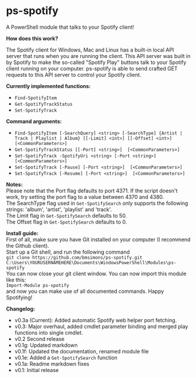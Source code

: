 ps-spotify
==========
A PowerShell module that talks to your Spotify client!

**How does this work?**  
  
The Spotify client for Windows, Mac and Linux has a built-in local API server that runs when you are running the client.
This API server was built in by Spotify to make the so-called "Spotify Play" buttons talk to your Spotify client running on your computer.
ps-spotify is able to send crafted GET requests to this API server to control your Spotify client.

**Currently implemented functions:**
- `Find-SpotifyItem`
- `Get-SpotifyTrackStatus`
- `Set-SpotifyTrack`

**Command arguments:**
- `Find-SpotifyItem [-SearchQuery] <string> [-SearchType] {Artist | Track | Playlist | Album} [[-Limit] <int>] [[-Offset] <int>]  [<CommonParameters>]`
- `Get-SpotifyTrackStatus [[-Port] <string>]  [<CommonParameters>]`
- `Set-SpotifyTrack -SpotifyUri <string> [-Port <string>]  [<CommonParameters>]`
- `Set-SpotifyTrack [-Pause] [-Port <string>]  [<CommonParameters>]`
- `Set-SpotifyTrack [-Resume] [-Port <string>]  [<CommonParameters>]`

**Notes:**  
Please note that the Port flag defaults to port 4371. If the script doesn't work, try setting the port flag to a value between 4370 and 4380.  
The SearchType flag used in `Get-SpotifySearch` only supports the following strings: 'album', 'artist', 'playlist' and 'track'.  
The Limit flag in `Get-SpotifySearch` defaults to 50.  
The Offset flag in `Get-SpotifySearch` defaults to 0.

**Install guide:**  
First of all, make sure you have Git installed on your computer (I recommend the Github client).  
Start up a Git shell, and run the following command  
`git clone https://github.com/bmsimons/ps-spotify.git C:\Users\YOURUSERNAMEHERE\Documents\WindowsPowerShell\Modules\ps-spotify`  
You can now close your git client window. You can now import this module like this:  
`Import-Module ps-spotify`  
and now you can make use of all documented commands. Happy Spotifying!  


**Changelog:**
- v0.3a (Current): Added automatic Spotify web helper port fetching.  
- v0.3: Major overhaul, added cmdlet parameter binding and merged play functions into single cmdlet. 
- v0.2 Second release
- v0.1g: Updated markdown  
- v0.1f: Updated the documentation, renamed module file  
- v0.1e: Added a `Get-SpotifySearch` function
- v0.1a: Readme markdown fixes  
- v0.1: Initial release

